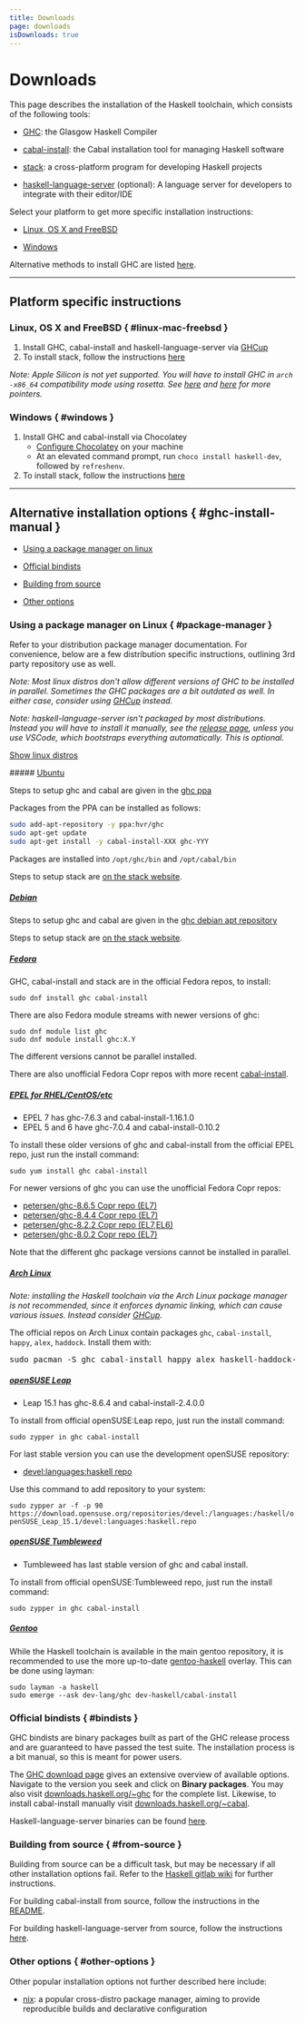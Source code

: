 ```yaml
---
title: Downloads
page: downloads
isDownloads: true
---
```


# Downloads

This page describes the installation of the Haskell toolchain, which consists of the following tools:

*   [GHC](https://www.haskell.org/ghc/): the Glasgow Haskell Compiler

*   [cabal-install](https://cabal.readthedocs.io): the Cabal installation tool for managing Haskell software

*   [stack](https://docs.haskellstack.org): a cross-platform program for developing Haskell projects

*   [haskell-language-server](https://github.com/haskell/haskell-language-server) (optional): A language server for developers to integrate with their editor/IDE

Select your platform to get more specific installation instructions:

*   [Linux, OS X and FreeBSD](#linux-mac-freebsd)

*   [Windows](#windows)

Alternative methods to install GHC are listed [here](#ghc-install-manual).

* * *

## Platform specific instructions

### Linux, OS X and FreeBSD { #linux-mac-freebsd }

1. Install GHC, cabal-install and haskell-language-server via [GHCup](https://www.haskell.org/ghcup/)
2. To install stack, follow the instructions [here](https://docs.haskellstack.org/en/stable/install_and_upgrade/)

*Note: Apple Silicon is not yet supported. You will have to install GHC in `arch -x86_64` compatibility mode using rosetta. See [here](https://derflounder.wordpress.com/2020/11/17/installing-rosetta-2-on-apple-silicon-macs/) and [here](https://gitlab.haskell.org/haskell/ghcup-hs/-/issues/101) for more pointers.*

### Windows { #windows }

1. Install GHC and cabal-install via Chocolatey
	- [Configure Chocolatey](https://chocolatey.org/install) on your machine
	- At an elevated command prompt, run `choco install haskell-dev`, followed by `refreshenv`.
2. To install stack, follow the instructions [here](https://docs.haskellstack.org/en/stable/install_and_upgrade/#windows)

* * *

## Alternative installation options { #ghc-install-manual }

*   [Using a package manager on linux](#package-manager)

*   [Official bindists](#bindists)

*   [Building from source](#from-source)

*   [Other options](#other-options)

### Using a package manager on Linux { #package-manager }

Refer to your distribution package manager documentation. For convenience, below are a few distribution specific instructions, outlining 3rd party repository use as well.

*Note: Most linux distros don't allow different versions of GHC to be installed in parallel. Sometimes the GHC packages are a bit outdated as well. In either case, consider using [GHCup](#ghcup) instead.*

*Note: haskell-language-server isn't packaged by most distributions. Instead you will have to install it manually, see the [release page](https://github.com/haskell/haskell-language-server/releases), unless you use VSCode, which bootstraps everything automatically. This is optional.*

<p><a data-toggle="collapse" href="#collapse-linux" class="btn btn-xs btn-primary">Show linux distros</a></p>

<div id="collapse-linux" class="collapse">
##### <span style="text-decoration: underline">Ubuntu</span>

Steps to setup ghc and cabal are given in the [ghc ppa](https://launchpad.net/~hvr/+archive/ubuntu/ghc)

Packages from the PPA can be installed as follows:
```bash
sudo add-apt-repository -y ppa:hvr/ghc
sudo apt-get update
sudo apt-get install -y cabal-install-XXX ghc-YYY
```

Packages are installed into `/opt/ghc/bin` and `/opt/cabal/bin`

Steps to setup stack are [on the stack website](https://docs.haskellstack.org/en/stable/install_and_upgrade/#ubuntu).

##### <span style="text-decoration: underline">Debian</span>

Steps to setup ghc and cabal are given in the [ghc debian apt repository](https://downloads.haskell.org/~debian/)

Steps to setup stack are [on the stack website](https://docs.haskellstack.org/en/stable/install_and_upgrade/#debian).

##### <span style="text-decoration: underline">Fedora</span>

GHC, cabal-install and stack are in the official Fedora repos, to install:

`sudo dnf install ghc cabal-install`

There are also Fedora module streams with newer versions of ghc:

```
sudo dnf module list ghc
sudo dnf module install ghc:X.Y
```

The different versions cannot be parallel installed.

There are also unofficial Fedora Copr repos with more recent [cabal-install](http://copr.fedorainfracloud.org/coprs/petersen/cabal-install).

##### <span style="text-decoration: underline">EPEL for RHEL/CentOS/etc</span>

*   EPEL 7 has ghc-7.6.3 and cabal-install-1.16.1.0
*   EPEL 5 and 6 have ghc-7.0.4 and cabal-install-0.10.2

To install these older versions of ghc and cabal-install from the official EPEL repo, just run the install command:

`sudo yum install ghc cabal-install`

For newer versions of ghc you can use the unofficial Fedora Copr repos:

*   [petersen/ghc-8.6.5 Copr repo (EL7)](https://copr.fedorainfracloud.org/coprs/petersen/ghc-8.6.5/)
*   [petersen/ghc-8.4.4 Copr repo (EL7)](https://copr.fedorainfracloud.org/coprs/petersen/ghc-8.4.4/)
*   [petersen/ghc-8.2.2 Copr repo (EL7,EL6)](https://copr.fedorainfracloud.org/coprs/petersen/ghc-8.2.2/)  
*   [petersen/ghc-8.0.2 Copr repo (EL7)](https://copr.fedorainfracloud.org/coprs/petersen/ghc-8.0.2)

Note that the different ghc package versions cannot be installed in parallel.

##### <span style="text-decoration: underline">Arch Linux</span>

*Note: installing the Haskell toolchain via the Arch Linux package manager is not recommended, since it enforces dynamic linking, which can cause various issues. Instead consider [GHCup](#ghcup).*

The official repos on Arch Linux contain packages `ghc`, `cabal-install`, `happy`, `alex`, `haddock`. Install them with:

<pre>sudo pacman -S ghc cabal-install happy alex haskell-haddock-library</pre>
 
##### <span style="text-decoration: underline">openSUSE Leap</span>

*   Leap 15.1 has ghc-8.6.4 and cabal-install-2.4.0.0

To install from official openSUSE:Leap repo, just run the install command:

`sudo zypper in ghc cabal-install`

For last stable version you can use the development openSUSE repository:

* [devel:languages:haskell repo](https://build.opensuse.org/project/show/devel:languages:haskell)

Use this command to add repository to your system:

`sudo zypper ar -f -p 90 https://download.opensuse.org/repositories/devel:/languages:/haskell/openSUSE_Leap_15.1/devel:languages:haskell.repo`

##### <span style="text-decoration: underline">openSUSE Tumbleweed</span>

*   Tumbleweed has last stable version of ghc and cabal install.

To install from official openSUSE:Tumbleweed repo, just run the install command:

`sudo zypper in ghc cabal-install`

##### <span style="text-decoration: underline">Gentoo</span>

While the Haskell toolchain is available in the main gentoo repository, it is recommended
to use the more up-to-date [gentoo-haskell](https://github.com/gentoo-haskell/gentoo-haskell) overlay. This can be done using layman:

```
sudo layman -a haskell
sudo emerge --ask dev-lang/ghc dev-haskell/cabal-install
```

</div>

### Official bindists { #bindists }

GHC bindists are binary packages built as part of the GHC release process and are guaranteed to have passed the test suite. The installation process is a bit manual, so this is meant for power users.

The [GHC download page](https://www.haskell.org/ghc/download.html) gives an extensive overview of available options. Navigate to the version you seek and click on **Binary packages**. You may also visit [downloads.haskell.org/~ghc](https://downloads.haskell.org/~ghc/) for the complete list. Likewise, to install cabal-install manually visit [downloads.haskell.org/~cabal](https://downloads.haskell.org/~cabal/cabal-install-latest/).

Haskell-language-server binaries can be found [here](https://github.com/haskell/haskell-language-server/releases/).

### Building from source { #from-source }

Building from source can be a difficult task, but may be necessary if all other installation options fail. Refer to the [Haskell gitlab wiki](https://gitlab.haskell.org/ghc/ghc/-/wikis/building/#building-and-porting-ghc) for further instructions.

For building cabal-install from source, follow the instructions in the [README](https://github.com/haskell/cabal/blob/master/README.md).

For building haskell-language-server from source, follow the instructions [here](https://github.com/haskell/haskell-language-server#installation-from-source).

### Other options { #other-options }

Other popular installation options not further described here include:

* [nix](https://nixos.org/): a popular cross-distro package manager, aiming to provide reproducible builds and declarative configuration

